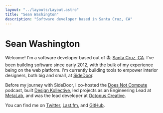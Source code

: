 ```yaml
---
layout: "../layouts/Layout.astro"
title: "Sean Washington"
description: "Software developer based in Santa Cruz, CA"
---
```


# Sean Washington

Welcome! I'm a software developer based out of 🏝 [Santa Cruz, CA](https://www.google.com/maps/place/Santa+Cruz,+CA/@36.9759548,-122.0824993,13z). I've been building software since early 2012, with the bulk of my experience being on the web platform. I'm currently building tools to empower interior designers, both big and small, at [SideDoor](https://onsidedoor.com).

Before my journey with SideDoor, I co-hosted the [Does Not Compute](https://spec.fm/podcasts/does-not-compute) podcast, built [Design Kollective](https://designkollective.com), led projects as an Engineering Lead at [MetaLab](https://metalab.com), and was the lead developer at [Octopus Creative](https://octopuscreative.com).

You can find me on [Twitter](https://twitter.com/seanwashbot), [Last.fm](https://www.last.fm/user/seanwashbot), and [GitHub](https://github.com/seanwash).
